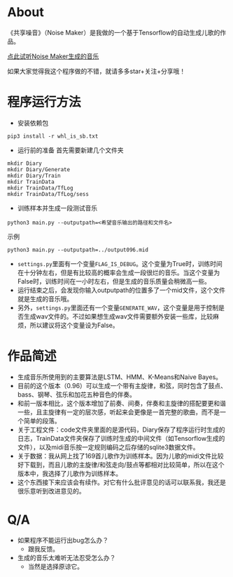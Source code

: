 # About
《共享噪音》（Noise Maker）是我做的一个基于Tensorflow的自动生成儿歌的作品。

[点此试听Noise Maker生成的音乐](http://v.youku.com/v_show/id_XMzE1MTU3NTUzNg==.html?spm=a2hzp.8244740.0.0)

如果大家觉得我这个程序做的不错，就请多多star+关注+分享哦！

# 程序运行方法
* 安装依赖包
```
pip3 install -r whl_is_sb.txt
```
* 运行前的准备
首先需要新建几个文件夹
```
mkdir Diary
mkdir Diary/Generate
mkdir Diary/Train
mkdir TrainData
mkdir TrainData/TfLog
mkdir TrainData/TfLog/sess
```
* 训练样本并生成一段测试音乐
```
python3 main.py --outputpath=<希望音乐输出的路径和文件名>
```

示例
```
python3 main.py --outputpath=../output096.mid
```
* ```settings.py```里面有一个变量```FLAG_IS_DEBUG```。这个变量为True时，训练时间在十分钟左右，但是有比较高的概率会生成一段很烂的音乐。当这个变量为False时，训练时间在一小时左右，但是生成的音乐质量会稍微高一些。
* 运行结束之后，会发现你输入outputpath的位置多了一个mid文件，这个文件就是生成的音乐哦。
* 另外，```settings.py```里面还有一个变量```GENERATE_WAV```，这个变量是用于控制是否生成wav文件的。不过如果想生成wav文件需要额外安装一些库，比较麻烦，所以建议将这个变量设为False。

# 作品简述

* 生成音乐所使用到的主要算法是LSTM、HMM、K-Means和Naive Bayes。
* 目前的这个版本（0.96）可以生成一个带有主旋律，和弦，同时包含了鼓点、bass、钢琴、弦乐和加花五种音色的伴奏。
* 和前一版本相比，这个版本增加了前奏、间奏，伴奏和主旋律的搭配要更和谐一些，且主旋律有一定的层次感，听起来会更像是一首完整的歌曲，而不是一个简单的段落。
* 关于工程文件：code文件夹里面的是源代码，Diary保存了程序运行时生成的日志，TrainData文件夹保存了训练时生成的中间文件（如Tensorflow生成的文件），以及midi音乐按一定规则编码之后存储的sqlite3数据文件。
* 关于数据：我从网上找了169首儿歌作为训练样本。因为儿歌的midi文件比较好下载到，而且儿歌的主旋律/和弦走向/鼓点等都相对比较简单，所以在这个版本中，我选择了儿歌作为训练样本。
* 这个东西接下来应该会有续作。对它有什么批评意见的话可以联系我，我还是很乐意听到改进意见的。

# Q/A

* 如果程序不能运行出bug怎么办？
    * 跟我反馈。
* 生成的音乐太难听无法忍受怎么办？
    * 当然是选择原谅它。
